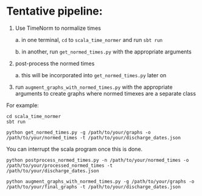 # Tentative pipeline:
1. Use TimeNorm to normalize times

    a. in one terminal, `cd` to `scala_time_normer` and run `sbt run`

	b. in another, run `get_normed_times.py` with the appropriate arguments
2. post-process the normed times

	a. this will be incorporated into `get_normed_times.py` later on
3. run `augment_graphs_with_normed_times.py` with the appropriate arguments to create graphs where normed timexes are a separate class

For example:

```
cd scala_time_normer
sbt run
```
```
python get_normed_times.py -g /path/to/your/graphs -o /path/to/your/normed_times -t /path/to/your/discharge_dates.json
```

You can interrupt the scala program once this is done.

```
python postprocess_normed_times.py -n /path/to/your/normed_times -o /path/to/your/processed_normed_times -t /path/to/your/discharge_dates.json
```
```
python augment_graphs_with_normed_times.py -g /path/to/your/graphs -o /path/to/your/final_graphs -t /path/to/your/discharge_dates.json
```
